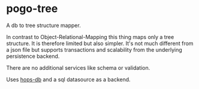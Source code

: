 # pogo-tree

A db to tree structure mapper.

In contrast to Object-Relational-Mapping this thing maps only a tree structure. It is therefore limited but also simpler.
It's not much different from a json file but supports transactions and scalability from the underlying persistence backend.

There are no additional services like schema or validation.

Uses [hops-db](https://github.com/creichlin/hops-db) and a sql datasource as a backend.
